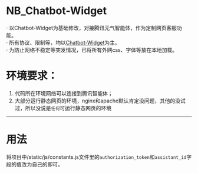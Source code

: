 # NB_Chatbot-Widget
· 以Chatbot-Widget为基础修改，对接腾讯元气智能体，作为定制网页客服功能。   
· 所有协议、限制等，均以[Chatbot-Widget](https://github.com/JiteshGaikwad/Chatbot-Widget?tab=readme-ov-file)为主。    
· 为防止网络不稳定等突发情况，已将所有外网css、字体等放在本地加载。    
# 环境要求：    
1. 代码所在环境网络可以连接到腾讯智能体；    
2. 大部分运行静态网页的环境，nginx和apache默认肯定没问题，其他的没试过，所以没说是`任何`可运行静态网页的环境
    
----
# 用法
将项目中/static/js/constants.js文件里的`authorization_token`和`assistant_id`字段的值改为自己的即可。
